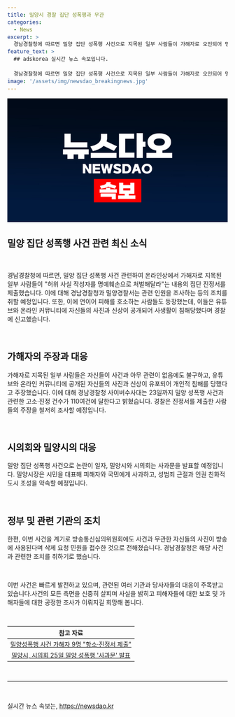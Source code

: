 ```yaml
---
title: 밀양시 경찰 집단 성폭행과 무관
categories:
  - News
excerpt: >
  경남경찰청에 따르면 밀양 집단 성폭행 사건으로 지목된 일부 사람들이 가해자로 오인되어 명예를 훼손당했다며, 경찰에 피해를 호소하는 진정서를 제출했다. 이에 따라 경찰은 진정서를 접수하고 관련 온라인 자료를 확인하며 조사에 착수하고 있다. 또한, 밀양시와 시의회가 이 사건에 대한 사과문을 발표할 예정이며, 시장은 피해자와 국민에게 사과하고 성범죄 근절을 약속할 예정이라고 전해졌다. 최근 온라인에서 이 사건이 논란이 되고 있으며, 관련된 고소·진정 건수는 110여건에 이른다고 알려졌다.
feature_text: >
  ## adskorea 실시간 뉴스 속보입니다.

  경남경찰청에 따르면 밀양 집단 성폭행 사건으로 지목된 일부 사람들이 가해자로 오인되어 명예를 훼손당했다며, 경찰에 피해를 호소하는 진정서를 제출했다. 이에 따라 경찰은 진정서를 접수하고 관련 온라인 자료를 확인하며 조사에 착수하고 있다. 또한, 밀양시와 시의회가 이 사건에 대한 사과문을 발표할 예정이며, 시장은 피해자와 국민에게 사과하고 성범죄 근절을 약속할 예정이라고 전해졌다. 최근 온라인에서 이 사건이 논란이 되고 있으며, 관련된 고소·진정 건수는 110여건에 이른다고 알려졌다.
image: '/assets/img/newsdao_breakingnews.jpg'
---
```


<p><img src="/assets/img/newsdao_breakingnews.jpg" alt="adskorea 속보" /></p>

<h2 data-ke-size="size26">밀양 집단 성폭행 사건 관련 최신 소식</h2>

<p data-ke-size="size16">&nbsp;</p>

<p>경남경찰청에 따르면, 밀양 집단 성폭행 사건 관련하여 온라인상에서 가해자로 지목된 일부 사람들이 "허위 사실 작성자를 명예훼손으로 처벌해달라"는 내용의 집단 진정서를 제출했습니다. 이에 대해 경남경찰청과 밀양경찰서는 관련 인원을 조사하는 등의 조치를 취할 예정입니다. 또한, 이에 연이어 피해를 호소하는 사람들도 등장했는데, 이들은 유튜브와 온라인 커뮤니티에 자신들의 사진과 신상이 공개되어 사생활이 침해당했다며 경찰에 신고했습니다.</p>

<p data-ke-size="size16">&nbsp;</p>

<h2 data-ke-size="size26">가해자의 주장과 대응</h2>

<p>가해자로 지목된 일부 사람들은 자신들이 사건과 아무 관련이 없음에도 불구하고, 유튜브와 온라인 커뮤니티에 공개된 자신들의 사진과 신상이 유포되어 개인적 침해를 당했다고 주장했습니다. 이에 대해 경남경찰청 사이버수사대는 23일까지 밀양 성폭행 사건과 관련한 고소·진정 건수가 110여건에 달한다고 밝혔습니다. 경찰은 진정서를 제출한 사람들의 주장을 철저히 조사할 예정입니다.</p>

<p data-ke-size="size16">&nbsp;</p>

<h2 data-ke-size="size26">시의회와 밀양시의 대응</h2>

<p>밀양 집단 성폭행 사건으로 논란이 일자, 밀양시와 시의회는 사과문을 발표할 예정입니다. 밀양시장은 시민을 대표해 피해자와 국민에게 사과하고, 성범죄 근절과 인권 친화적 도시 조성을 약속할 예정입니다.</p>

<p data-ke-size="size16">&nbsp;</p>

<h2 data-ke-size="size26">정부 및 관련 기관의 조치</h2>

<p>한편, 이번 사건을 계기로 방송통신심의위원회에도 사건과 무관한 자신들의 사진이 방송에 사용된다며 삭제 요청 민원을 접수한 것으로 전해졌습니다. 경남경찰청은 해당 사건과 관련한 조치를 취하기로 했습니다.</p>

<p data-ke-size="size16">&nbsp;</p>

<p>이번 사건은 빠르게 발전하고 있으며, 관련된 여러 기관과 당사자들의 대응이 주목받고 있습니다.사건의 모든 측면을 신중히 살피며 사실을 밝히고 피해자들에 대한 보호 및 가해자들에 대한 공정한 조사가 이뤄지길 희망해 봅니다.</p>

<p data-ke-size="size16">&nbsp;</p>

<table>
    <thead>
        <tr>
            <th style="text-align: center; height: 17px;"><b>참고 자료</b></th>
        </tr>
    </thead>
    <tbody>
        <tr>
            <td style="text-align: center; height: 17px;"><a href="https://www.yna.co.kr/view/AKR20211123169200504?input=1195m" target="_blank" rel="noopener">밀양성폭행 사건 가해자 9명 "항소·진정서 제출"</a></td>
        </tr>
        <tr>
            <td style="text-align: center; height: 17px;"><a href="https://www.yna.co.kr/view/AKR20211123169200504?input=1195m" target="_blank" rel="noopener">밀양시, 시의회 25일 밀양 성폭행 '사과문' 발표</a></td>
        </tr>
    </tbody>
</table>

<p data-ke-size="size16">&nbsp;</p>

<hr>

<p data-ke-size="size16">&nbsp;</p>
실시간 뉴스 속보는, <a href="https://newsdao.kr" rel="dofollow">https://newsdao.kr</a>


